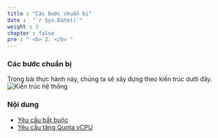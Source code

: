 ```yaml
---
title : "Các bước chuẩn bị"
date :  "`r Sys.Date()`" 
weight : 2 
chapter : false
pre : " <b> 2. </b> "
---
```


### Các bước chuẩn bị
Trong bài thực hành này, chúng ta sẽ xây dựng theo kiến trúc dưới đây.
![Kiến trúc hệ thống](/images/architecture.png) 

### Nội dung
  - [Yêu cầu bắt buộc](2.1-requirements/)
  - [Yêu cầu tăng Quota vCPU](2.2-requestingvcpuuota/)
  
